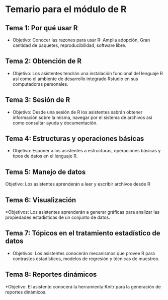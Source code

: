 # Temario para el módulo de R

## Tema 1: Por qué usar R
* Objetivo: Conocer las razones para usar R: Amplia adopción, Gran cantidad de paquetes, reproducibilidad, software libre.

## Tema 2:  Obtención de R 
* Objetivo: Los asistentes tendrán una instalación funcional del lenguaje R así como el ambiente de desarrollo integrado Rstudio en sus computadoras personales.

## Tema 3: Sesión de R 
* Objetivo: Desde una sesión de R los asistentes sabrán obtener información sobre la misma, navegar por el sistema de archivos así como consultar ayuda y documentación.
 
## Tema 4: Estructuras y operaciones básicas
* Objetivo: Esponer a los asistentes a estructuras, operaciones básicas y tipos de datos en el lenguaje R.

## Tema 5: Manejo de datos
Objetivo: Los asistentes aprenderán a leer y escribir archivos desde R

## Tema 6: Visualización
*Objetivos: Los asistentes aprenderán a generar gráficas para analizar las propiedades estadisticas de un conjunto de datos.

## Tema 7: Tópicos en el tratamiento estadístico de datos
* Objetivos: Los asistentes conocerán mecanismos que provee R para contrastes estadísticos, modelos de regresión y técnicas de muestreo.

## Tema 8: Reportes dinámicos
*Objetivo: El asistente conocerá la herramienta Knitr para la generación de reportes dinámicos.
